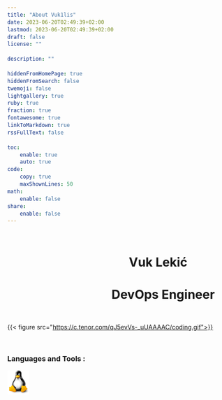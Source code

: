 ```yaml
---
title: "About Vuk1lis"
date: 2023-06-20T02:49:39+02:00
lastmod: 2023-06-20T02:49:39+02:00
draft: false
license: ""

description: ""

hiddenFromHomePage: true
hiddenFromSearch: false
twemoji: false
lightgallery: true
ruby: true
fraction: true
fontawesome: true
linkToMarkdown: true
rssFullText: false

toc:
    enable: true
    auto: true
code:
    copy: true
    maxShownLines: 50
math:
    enable: false
share:
    enable: false
---
```



&nbsp;

#                                           Vuk Lekić
#                                     DevOps Engineer

&nbsp;

{{< figure src="https://c.tenor.com/qJ5evVs-_uUAAAAC/coding.gif">}}

&nbsp;

###  Languages and Tools :

<!-- # :(fa-brands fa-linux): -->

![Tux, the Linux mascot](/images/about/linux_logo.png)